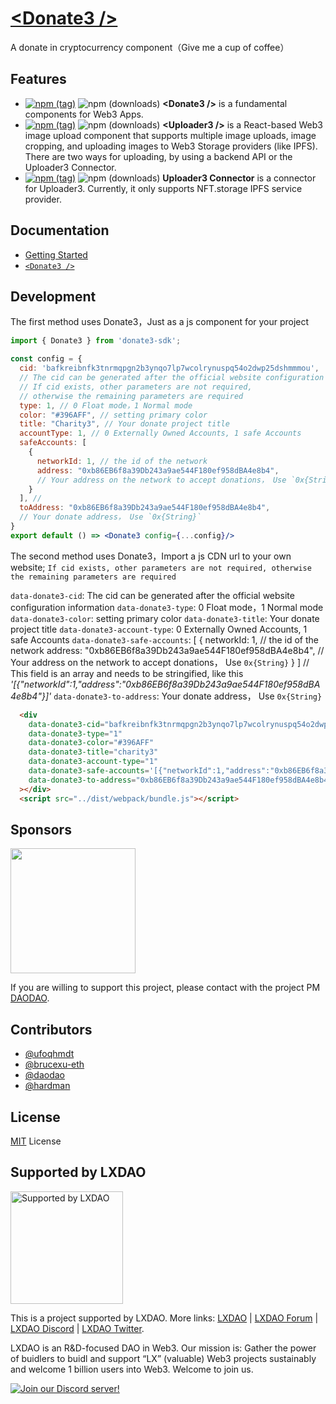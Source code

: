 # [&lt;Donate3 /&gt;](https://donate3.xyz/) 

 A donate in cryptocurrency component（Give me a cup of coffee）

## Features

- [![npm (tag)](https://img.shields.io/npm/v/@lxdao/Donate3)](https://www.npmjs.com/package/@lxdao/Donate3) ![npm (downloads)](https://img.shields.io/npm/dm/@lxdao/Donate3) <b>\<Donate3 \/\></b> is a fundamental components for Web3 Apps. 
- [![npm (tag)](https://img.shields.io/npm/v/@lxdao/uploader3)](https://www.npmjs.com/package/@lxdao/uploader3) ![npm (downloads)](https://img.shields.io/npm/dm/@lxdao/uploader3) <b>\<Uploader3 \/\></b> is a React-based Web3 image upload component that supports multiple image uploads, image cropping, and uploading images to Web3 Storage providers (like IPFS). There are two ways for uploading, by using a backend API or the Uploader3 Connector.
- [![npm (tag)](https://img.shields.io/npm/v/@lxdao/uploader3)](https://www.npmjs.com/package/@lxdao/uploader3-connector) ![npm (downloads)](https://img.shields.io/npm/dm/@lxdao/uploader3-connector) <b>Uploader3 Connector</b> is a connector for Uploader3. Currently, it only supports NFT.storage IPFS service provider.

## Documentation

- [Getting Started](https://donate3.xyz/)
- [`<Donate3 />`](https://donate3.xyz/components/Donate3)

## Development

The first method uses Donate3，Just as a js component for your project

```jsx
import { Donate3 } from 'donate3-sdk';

const config = {
  cid: 'bafkreibnfk3tnrmqpgn2b3ynqo7lp7wcolrynuspq54o2dwp25dshmmmou', 
  // The cid can be generated after the official website configuration information
  // If cid exists, other parameters are not required, 
  // otherwise the remaining parameters are required
  type: 1, // 0 Float mode，1 Normal mode
  color: "#396AFF", // setting primary color
  title: "Charity3", // Your donate project title
  accountType: 1, // 0 Externally Owned Accounts, 1 safe Accounts
  safeAccounts: [ 
    { 
      networkId: 1, // the id of the network
      address: "0xb86EB6f8a39Db243a9ae544F180ef958dBA4e8b4", 
      // Your address on the network to accept donations， Use `0x{String}`
    }
  ], // 
  toAddress: "0xb86EB6f8a39Db243a9ae544F180ef958dBA4e8b4", 
  // Your donate address， Use `0x{String}`
}
export default () => <Donate3 config={...config}/>
```

The second method uses Donate3，Import a js CDN url to your own website;
  `If cid exists, other parameters are not required, otherwise the remaining parameters are required`

  `data-donate3-cid`: The cid can be generated after the official website configuration information
  `data-donate3-type`: 0 Float mode，1 Normal mode
  `data-donate3-color`: setting primary color
  `data-donate3-title`: Your donate project title
  `data-donate3-account-type`: 0 Externally Owned Accounts, 1 safe Accounts
  `data-donate3-safe-accounts`: [
    {
      networkId: 1, // the id of the network
      address: "0xb86EB6f8a39Db243a9ae544F180ef958dBA4e8b4", 
      // Your address on the network to accept donations， Use `0x{String}`
    }
  ] // This field is an array and needs to be stringified, like this _'[{"networkId":1,"address":"0xb86EB6f8a39Db243a9ae544F180ef958dBA4e8b4"}]'_
  `data-donate3-to-address`: Your donate address， Use `0x{String}`

``` html
  <div
    data-donate3-cid="bafkreibnfk3tnrmqpgn2b3ynqo7lp7wcolrynuspq54o2dwp25dshmmmou"
    data-donate3-type="1" 
    data-donate3-color="#396AFF"
    data-donate3-title="charity3"
    data-donate3-account-type="1"
    data-donate3-safe-accounts='[{"networkId":1,"address":"0xb86EB6f8a39Db243a9ae544F180ef958dBA4e8b4"}]'
    data-donate3-to-address="0xb86EB6f8a39Db243a9ae544F180ef958dBA4e8b4"
  ></div>
  <script src="../dist/webpack/bundle.js"></script>
```

## Sponsors

<a href="https://fil.org/" target="_blank"><img width="200" src="https://bafkreidhplaw3hpo6gmhrkqwzvw2ejnvxuuai2r5vsjhzjxmosanagrgoy.ipfs.nftstorage.link/" /></a>

If you are willing to support this project, please contact with the project PM [DAODAO](https://twitter.com/daodao).

## Contributors

- [@ufoqhmdt](https://github.com/ufoqhmdt)
- [@brucexu-eth](https://github.com/brucexu-eth)
- [@daodao](https://github.com/daodao)
- [@hardman](https://github.com/hardman)

## License

[MIT](/LICENSE) License

## Supported by LXDAO

<a target="_blank" href="https://lxdao.io/"><img alt="Supported by LXDAO" src="https://bafkreib7wsfivsbtinvx7yfou2b556ab32pojbjutkxfhh7v3y45qkevui.ipfs.nftstorage.link/" width="180" /></a>

This is a project supported by LXDAO. More links: [LXDAO](https://lxdao.io/) | [LXDAO Forum](https://forum.lxdao.io/) | [LXDAO Discord](https://discord.lxdao.io) | [LXDAO Twitter](https://twitter.com/LXDAO_Official).

LXDAO is an R&D-focused DAO in Web3. Our mission is: Gather the power of buidlers to buidl and support “LX” (valuable) Web3 projects sustainably and welcome 1 billion users into Web3. Welcome to join us.

[![Join our Discord server!](https://invidget.switchblade.xyz/HtcDdPgJ7D)](http://discord.gg/HtcDdPgJ7D)
